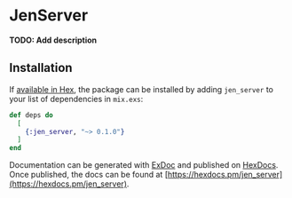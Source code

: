 # JenServer

**TODO: Add description**

## Installation

If [available in Hex](https://hex.pm/docs/publish), the package can be installed
by adding `jen_server` to your list of dependencies in `mix.exs`:

```elixir
def deps do
  [
    {:jen_server, "~> 0.1.0"}
  ]
end
```

Documentation can be generated with [ExDoc](https://github.com/elixir-lang/ex_doc)
and published on [HexDocs](https://hexdocs.pm). Once published, the docs can
be found at [https://hexdocs.pm/jen_server](https://hexdocs.pm/jen_server).

